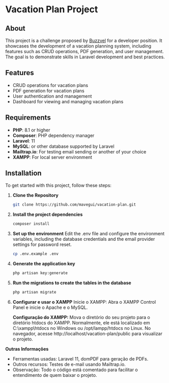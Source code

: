 # Vacation Plan Project

## About

This project is a challenge proposed by [Buzzvel](https://buzzvel.com/) for a developer position. It showcases the development of a vacation planning system, including features such as CRUD operations, PDF generation, and user management. The goal is to demonstrate skills in Laravel development and best practices.

## Features

- CRUD operations for vacation plans
- PDF generation for vacation plans
- User authentication and management
- Dashboard for viewing and managing vacation plans

## Requirements

- **PHP**: 8.1 or higher
- **Composer**: PHP dependency manager
- **Laravel**: 11
- **MySQL**: or other database supported by Laravel
- **Mailtrap.io**: For testing email sending or another of your choice
- **XAMPP**: For local server environment
  
## Installation

To get started with this project, follow these steps:

1. **Clone the Repository**

   ```bash
   git clone https://github.com/mavegui/vacation-plan.git
2. **Install the project dependencies**

   ```bash
   composer install
3. **Set up the environment**
   Edit the .env file and configure the environment variables, including the database credentials and the email provider settings for password reset.

   ```bash
   cp .env.example .env
4. **Generate the application key**

   ```bash
   php artisan key:generate
5. **Run the migrations to create the tables in the database**

   ```bash
   php artisan migrate

6. **Configurar e usar o XAMPP**
   Inicie o XAMPP: Abra o XAMPP Control Panel e inicie o Apache e o MySQL.

   **Configuração do XAMPP:**
   Mova o diretório do seu projeto para o diretório htdocs do XAMPP. Normalmente, ele está localizado em C:\xampp\htdocs no Windows ou /opt/lampp/htdocs no Linux.
   No navegador, acesse http://localhost/vacation-plan/public para visualizar o projeto.


**Outras Informações**

- Ferramentas usadas: Laravel 11, domPDF para geração de PDFs.
- Outros recursos: Testes de e-mail usando Mailtrap.io.
- Observação: Todo o código está comentado para facilitar o entendimento de quem baixar o projeto.


